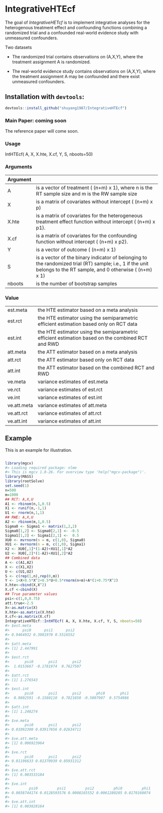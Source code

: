 
<!-- README.md is generated from README.Rmd. Please edit that file -->

# IntegrativeHTEcf

The goal of *IntegrativeHETcf* is to implement integrative analyses for
the heterogenous treatment effect and confounding functions combining a
randomized trial and a confounded real-world evidence study with
unmeasured confounders.

Two datasets

  - The randomized trial contains observations on (A,X,Y), where the
    treatment assignment A is randomized.

  - The real-world evidence study contains observations on (A,X,Y),
    where the treatment assignment A may be confounded and there exist
    unmeasured confounders.

## Installation with `devtools`:

``` r
devtools::install_github("shuyang1987/IntegrativeHTEcf")
```

### Main Paper: coming soon

The reference paper will come soon.

### Usage

IntHTEcf( A, X, X.hte, X.cf, Y, S,
nboots=50)

### Arguments

| Argument |                                                                                                                                                                  |
| -------- | ---------------------------------------------------------------------------------------------------------------------------------------------------------------- |
| A        | is a vector of treatment ( (n+m) x 1), where n is the RT sample size and m is the RW sample size                                                                 |
| X        | is a matrix of covariates without intercept ( (n+m) x p)                                                                                                         |
| X.hte    | is a matrix of covariates for the heterogeneous treatment effect function without intercept ( (n+m) x p1).                                                       |
| X.cf     | is a matrix of covariates for the confounding function without intercept ( (n+m) x p2).                                                                          |
| Y        | is a vector of outcome ( (n+m) x 1)                                                                                                                              |
| S        | is a vector of the binary indicator of belonging to the randomized trial (RT) sample; i.e., 1 if the unit belongs to the RT sample, and 0 otherwise ( (n+m) x 1) |
| nboots   | is the number of bootstrap samples                                                                                                                               |

### Value

|             |                                                                                                   |
| ----------- | ------------------------------------------------------------------------------------------------- |
| est.meta    | the HTE estimator based on a meta analysis                                                        |
| est.rct     | the HTE estimator using the semiparametric efficient estimation based only on RCT data            |
| est.int     | the HTE estimator using the semiparametric efficient estimation based on the combined RCT and RWD |
| att.meta    | the ATT estimator based on a meta analysis                                                        |
| att.rct     | the ATT estimator based only on RCT data                                                          |
| att.int     | the ATT estimator based on the combined RCT and RWD                                               |
| ve.meta     | variance estimates of est.meta                                                                    |
| ve.rct      | variance estimates of est.rct                                                                     |
| ve.int      | variance estimates of est.int                                                                     |
| ve.att.meta | variance estimates of att.meta                                                                    |
| ve.att.rct  | variance estimates of att.rct                                                                     |
| ve.att.int  | variance estimates of att.int                                                                     |

## Example

This is an example for illustration.

``` r

library(mgcv)
#> Loading required package: nlme
#> This is mgcv 1.8-26. For overview type 'help("mgcv-package")'.
library(MASS)
library(rootSolve)
set.seed(1)
n=500
m=1000
## RCT: A,X,U
A1 <- rbinom(n,1,0.5)
X1 <- runif(n,-1,1)
U1 <- rnorm(n,1,1)
## RWE: A,X,U
A2 <- rbinom(m,1,0.5)
Sigma0 <- Sigma1 <- matrix(1,2,2)
Sigma0[1,2] <- Sigma0[2,1] <- -0.5
Sigma1[1,2] <- Sigma1[2,1] <-  0.5
XU0 <- mvrnorm(n = m, c(1,0), Sigma0)
XU1 <- mvrnorm(n = m, c(1,0), Sigma1)
X2 <- XU0[,1]*(1-A2)+XU1[,1]*A2
U2 <- XU0[,2]*(1-A2)+XU1[,2]*A2
## Combined data
A <- c(A1,A2)
X <- c(X1,X2)
U <- c(U1,U2)
S <- c(rep(1,n),rep(0,m))
Y <- 1+X+0.5*X^2+0.5*U+0.5*rnorm(n+m)+A*(1+0.75*X^2)
X.hte<-cbind(X,X^2)
X.cf <-cbind(X)
## True parameter values
psi<-c(1,0,0.75)
att.true<-2.5
X<-as.matrix(X)
X.hte<-as.matrix(X.hte)
X.cf<-as.matrix(X.cf)
IntegrativeHTEcf::IntHTEcf( A, X, X.hte, X.cf, Y, S, nboots=50)
#> $est.meta
#>      psi0      psi1      psi2 
#> 0.9464932 0.3981970 0.5516552 
#> 
#> $att.meta
#> [1] 2.447991
#> 
#> $est.rct
#>       psi0       psi1       psi2 
#>  1.0153667 -0.1781974  0.7627507 
#> 
#> $att.rct
#> [1] 1.276543
#> 
#> $est.int
#>       psi0       psi1       psi2       phi0       phi1 
#>  0.9802591 -0.1580110  0.7821850 -0.5007907  0.5754986 
#> 
#> $att.int
#> [1] 1.248274
#> 
#> $ve.meta
#>       psi0       psi1       psi2 
#> 0.01092300 0.03917656 0.02634711 
#> 
#> $ve.att.meta
#> [1] 0.006923964
#> 
#> $ve.rct
#>       psi0       psi1       psi2 
#> 0.01196633 0.01370939 0.05931312 
#> 
#> $ve.att.rct
#> [1] 0.003533184
#> 
#> $ve.int
#>         psi0         psi1         psi2         phi0         phi1 
#> 0.0038744174 0.0128593576 0.0008165552 0.0061280205 0.0170160074 
#> 
#> $ve.att.int
#> [1] 0.003828164
```
